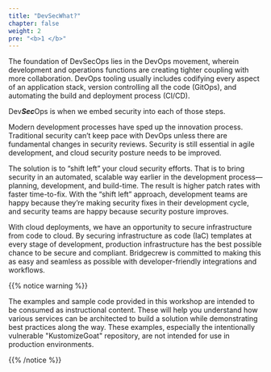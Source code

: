 ```yaml
---
title: "DevSecWhat?"
chapter: false
weight: 2
pre: "<b>1 </b>"
---
```


The foundation of DevSecOps lies in the DevOps movement, wherein development and operations functions are creating tighter coupling with more collaboration. DevOps tooling usually includes codifying every aspect of an application stack, version controlling all the code (GitOps), and automating the build and deployment process (CI/CD). 

Dev***Sec***Ops is when we embed security into each of those steps.

Modern development processes have sped up the innovation process. Traditional security can’t keep pace with DevOps unless there are fundamental changes in security reviews. Security is still essential in agile development, and cloud security posture needs to be improved.

The solution is to “shift left” your cloud security efforts. That is to bring security in an automated, scalable way earlier in the development process—planning, development, and build-time. The result is higher patch rates with faster time-to-fix. With the “shift left” approach, development teams are happy because they’re making security fixes in their development cycle, and security teams are happy because security posture improves.

With cloud deployments, we have an opportunity to secure infrastructure from code to cloud. By securing infrastructure as code (IaC) templates at every stage of development, production infrastructure has the best possible chance to be secure and compliant. Bridgecrew is committed to making this as easy and seamless as possible with developer-friendly integrations and workflows.



{{% notice warning %}}
<p style='text-align: left;'>
The examples and sample code provided in this workshop are intended to be consumed as instructional content. These will help you understand how various services can be architected to build a solution while demonstrating best practices along the way. These examples, especially the intentionally vulnerable "KustomizeGoat" repository, are not intended for use in production environments.
</p>
{{% /notice %}}
 




